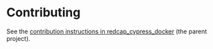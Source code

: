 # Contributing
See the [contribution instructions in redcap_cypress_docker](https://github.com/aldefouw/redcap_cypress_docker/blob/main/CONTRIBUTING.md) (the parent project).
